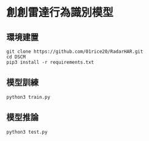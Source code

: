 # 創創雷達行為識別模型
## 環境建置
```
git clone https://github.com/01rice20/RadarHAR.git
cd DSCM
pip3 install -r requirements.txt
```
## 模型訓練
`` python3 train.py ``
## 模型推論
`` python3 test.py ``
